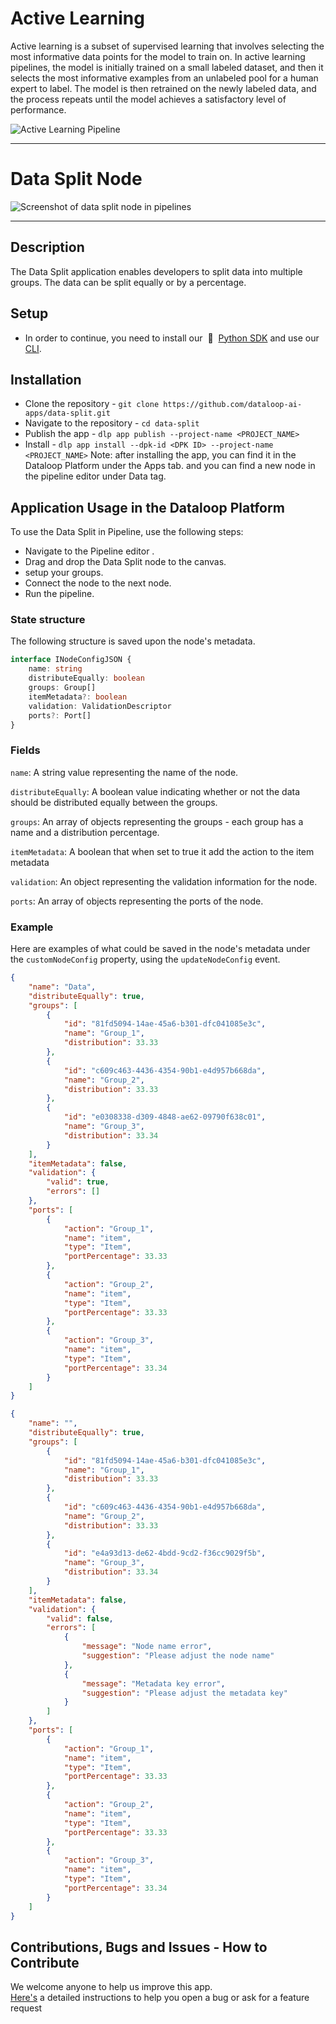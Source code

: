 # Active Learning

Active learning is a subset of supervised learning that involves selecting the most informative data points for the model to train on. In active learning pipelines, the model is initially trained on a small labeled dataset, and then it selects the most informative examples from an unlabeled pool for a human expert to label. The model is then retrained on the newly labeled data, and the process repeats until the model achieves a satisfactory level of performance.

![Active Learning Pipeline](../../assets/active-learning-pipeline.png)


---
# Data Split Node

![Screenshot of data split node in pipelines](../../assets/data_split.png)

---
## Description

The Data Split application enables developers to split data into multiple groups. The data can be split equally or by a percentage.

## Setup
* In order to continue, you need to install our &nbsp;🚀 &nbsp;[Python SDK](https://github.com/dataloop-ai/dtlpy) and use our [CLI](https://sdk-docs.dataloop.ai/en/latest/cli.html).

## Installation
* Clone the repository -  `git clone https://github.com/dataloop-ai-apps/data-split.git`
* Navigate to the repository - `cd data-split`
* Publish the app -  `dlp app publish --project-name <PROJECT_NAME>`
* Install - `dlp app install --dpk-id <DPK ID> --project-name <PROJECT_NAME>`
Note: after installing the app, you can find it in the Dataloop Platform under the Apps tab.
and you can find a new node in the pipeline editor under Data tag.

## Application Usage in the Dataloop Platform
To use the Data Split in Pipeline, use the following steps:
* Navigate to the Pipeline editor .
* Drag and drop the Data Split node to the canvas.
* setup your groups.
* Connect the node to the next node.
* Run the pipeline.


### State structure

The following structure is saved upon the node's metadata.

```typescript
interface INodeConfigJSON {
    name: string
    distributeEqually: boolean
    groups: Group[]
    itemMetadata?: boolean
    validation: ValidationDescriptor
    ports?: Port[]
}
```

### Fields

`name`: A string value representing the name of the node.

`distributeEqually`: A boolean value indicating whether or not the data should be distributed equally between the groups.

`groups`: An array of objects representing the groups - each group has a name and a distribution percentage.

`itemMetadata`: A boolean that when set to true it add the action to the item metadata

`validation`: An object representing the validation information for the node.

`ports`: An array of objects representing the ports of the node.

### Example

Here are examples of what could be saved in the node's metadata under the `customNodeConfig` property, using the `updateNodeConfig` event.

```json
{
    "name": "Data",
    "distributeEqually": true,
    "groups": [
        {
            "id": "81fd5094-14ae-45a6-b301-dfc041085e3c",
            "name": "Group_1",
            "distribution": 33.33
        },
        {
            "id": "c609c463-4436-4354-90b1-e4d957b668da",
            "name": "Group_2",
            "distribution": 33.33
        },
        {
            "id": "e0308338-d309-4848-ae62-09790f638c01",
            "name": "Group_3",
            "distribution": 33.34
        }
    ],
    "itemMetadata": false,
    "validation": {
        "valid": true,
        "errors": []
    },
    "ports": [
        {
            "action": "Group_1",
            "name": "item",
            "type": "Item",
            "portPercentage": 33.33
        },
        {
            "action": "Group_2",
            "name": "item",
            "type": "Item",
            "portPercentage": 33.33
        },
        {
            "action": "Group_3",
            "name": "item",
            "type": "Item",
            "portPercentage": 33.34
        }
    ]
}
```

```json
{
    "name": "",
    "distributeEqually": true,
    "groups": [
        {
            "id": "81fd5094-14ae-45a6-b301-dfc041085e3c",
            "name": "Group_1",
            "distribution": 33.33
        },
        {
            "id": "c609c463-4436-4354-90b1-e4d957b668da",
            "name": "Group_2",
            "distribution": 33.33
        },
        {
            "id": "e4a93d13-de62-4bdd-9cd2-f36cc9029f5b",
            "name": "Group_3",
            "distribution": 33.34
        }
    ],
    "itemMetadata": false,
    "validation": {
        "valid": false,
        "errors": [
            {
                "message": "Node name error",
                "suggestion": "Please adjust the node name"
            },
            {
                "message": "Metadata key error",
                "suggestion": "Please adjust the metadata key"
            }
        ]
    },
    "ports": [
        {
            "action": "Group_1",
            "name": "item",
            "type": "Item",
            "portPercentage": 33.33
        },
        {
            "action": "Group_2",
            "name": "item",
            "type": "Item",
            "portPercentage": 33.33
        },
        {
            "action": "Group_3",
            "name": "item",
            "type": "Item",
            "portPercentage": 33.34
        }
    ]
}
```

## Contributions, Bugs and Issues - How to Contribute  
We welcome anyone to help us improve this app.  
[Here's](CONTRIBUTING.md) a detailed instructions to help you open a bug or ask for a feature request